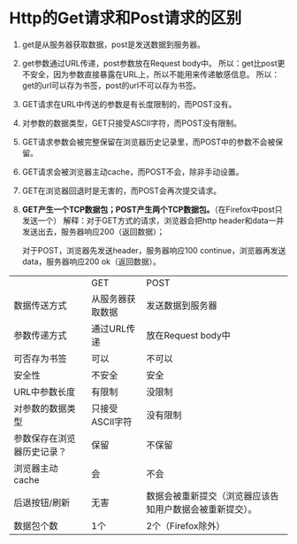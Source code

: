 # Http的Get请求和Post请求的区别

1. get是从服务器获取数据，post是发送数据到服务器。

2. get参数通过URL传递，post参数放在Request body中。
   所以：get比post更不安全，因为参数直接暴露在URL上，所以不能用来传递敏感信息。
   所以：get的url可以存为书签，post的url不可以存为书签。

3. GET请求在URL中传送的参数是有长度限制的，而POST没有。

4. 对参数的数据类型，GET只接受ASCII字符，而POST没有限制。

5. GET请求参数会被完整保留在浏览器历史记录里，而POST中的参数不会被保留。

6. GET请求会被浏览器主动cache，而POST不会，除非手动设置。

7. GET在浏览器回退时是无害的，而POST会再次提交请求。

8. **GET产生一个TCP数据包；POST产生两个TCP数据包。**（在Firefox中post只发送一个）
   解释：对于GET方式的请求，浏览器会把http header和data一并发送出去，服务器响应200（返回数据）；

   对于POST，浏览器先发送header，服务器响应100 continue，浏览器再发送data，服务器响应200 ok（返回数据）。

<table>
	<tr>
        <td></td>
        <td>GET</td>
        <td>POST</td>
    </tr>
    <tr>
    	<td>数据传送方式</td>
        <td>从服务器获取数据</td>
        <td>发送数据到服务器</td>
    </tr>
    <tr>
        <td>参数传递方式</td>
        <td>通过URL传递</td>
        <td>放在Request body中</td>
    </tr>
    <tr>
        <td>可否存为书签</td>
        <td>可以</td>
        <td>不可以</td>
    </tr>
    <tr>
        <td>安全性</td>
        <td>不安全</td>
        <td>安全</td>
    </tr>
    <tr>
        <td>URL中参数长度</td>
        <td>有限制</td>
        <td>没限制</td>
    </tr>
    <tr>
        <td>对参数的数据类型</td>
        <td>只接受ASCII字符</td>
        <td>没有限制</td>
    </tr>
    <tr>
        <td>参数保存在浏览器历史记录？</td>
        <td>保留</td>
        <td>不保留</td>
    </tr>
    <tr>
        <td>浏览器主动cache</td>
        <td>会</td>
        <td>不会</td>
    </tr>
    <tr>
        <td>后退按钮/刷新</td>
        <td>无害</td>
        <td>数据会被重新提交（浏览器应该告知用户数据会被重新提交）。</td>
    </tr>
    <tr>
        <td>数据包个数</td>
        <td>1个</td>
        <td>2个（Firefox除外）</td>
    </tr>
</table>





